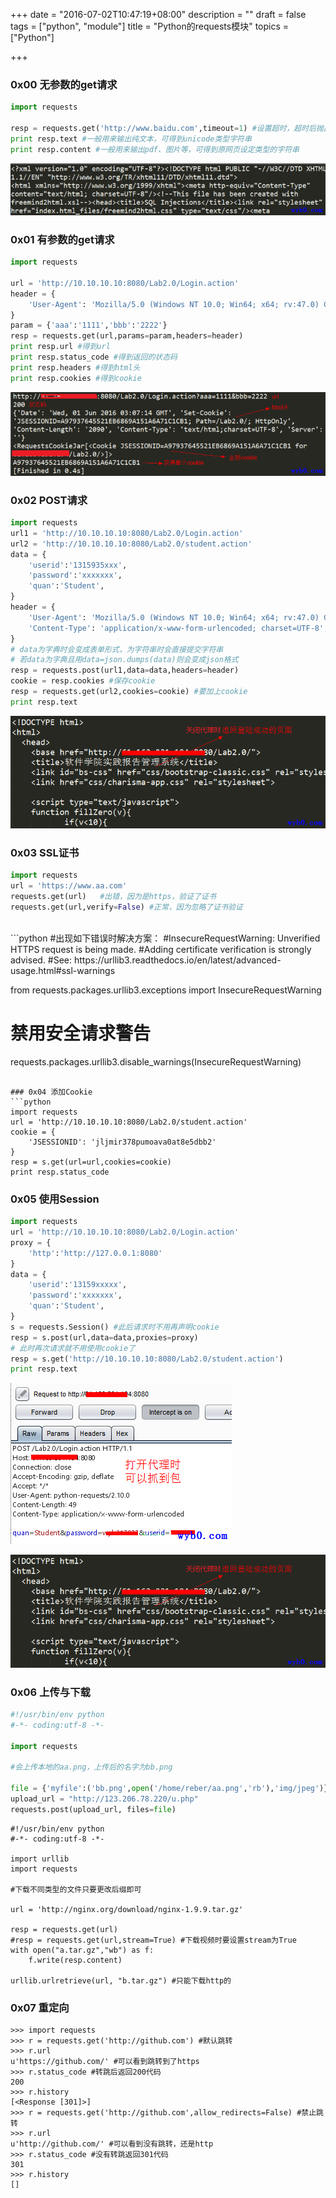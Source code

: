 +++
date = "2016-07-02T10:47:19+08:00"
description = ""
draft = false
tags = ["python", "module"]
title = "Python的requests模块"
topics = ["Python"]

+++

### 0x00 无参数的get请求
```python
import requests

resp = requests.get('http://www.baidu.com',timeout=1) #设置超时，超时后抛出timeout错误
print resp.text #一般用来输出纯文本，可得到unicode类型字符串
print resp.content #一般用来输出pdf、图片等，可得到原网页设定类型的字符串
```
![requests得到html源码](/img/post/requests_text.png)

### 0x01 有参数的get请求
```python
import requests

url = 'http://10.10.10.10:8080/Lab2.0/Login.action'
header = {
    'User-Agent': 'Mozilla/5.0 (Windows NT 10.0; Win64; x64; rv:47.0) Gecko/20100101 Firefox/47.0',
}
param = {'aaa':'1111','bbb':'2222'}
resp = requests.get(url,params=param,headers=header)
print resp.url #得到url
print resp.status_code #得到返回的状态码
print resp.headers #得到html头
print resp.cookies #得到cookie
```
![有参数的get请求](/img/post/requests_get_params.png)

### 0x02 POST请求
```python
import requests
url1 = 'http://10.10.10.10:8080/Lab2.0/Login.action'
url2 = 'http://10.10.10.10:8080/Lab2.0/student.action'
data = {
    'userid':'1315935xxx',
    'password':'xxxxxxx',
    'quan':'Student',
}
header = {
    'User-Agent': 'Mozilla/5.0 (Windows NT 10.0; Win64; x64; rv:47.0) Gecko/20100101 Firefox/47.0',
    'Content-Type': 'application/x-www-form-urlencoded; charset=UTF-8',
}
# data为字典时会变成表单形式，为字符串时会直接提交字符串
# 若data为字典且用data=json.dumps(data)则会变成json格式
resp = requests.post(url1,data=data,headers=header)
cookie = resp.cookies #保存cookie
resp = requests.get(url2,cookies=cookie) #要加上cookie
print resp.text
```
![post登陆后带cookie访问页面](/img/post/requests_post.png)

### 0x03 SSL证书
```python
import requests
url = 'https://www.aa.com'
requests.get(url)   #出错，因为是https，验证了证书
requests.get(url,verify=False) #正常，因为忽略了证书验证
```
<br>
```python
#出现如下错误时解决方案：
#InsecureRequestWarning: Unverified HTTPS request is being made. 
#Adding certificate verification is strongly advised. 
#See: https://urllib3.readthedocs.io/en/latest/advanced-usage.html#ssl-warnings

from requests.packages.urllib3.exceptions import InsecureRequestWarning
# 禁用安全请求警告
requests.packages.urllib3.disable_warnings(InsecureRequestWarning)
```

### 0x04 添加Cookie
```python
import requests
url = 'http://10.10.10.10:8080/Lab2.0/student.action'
cookie = {
    'JSESSIONID': 'jljmir378pumoava0at8e5dbb2'
}
resp = s.get(url=url,cookies=cookie)
print resp.status_code
```

### 0x05 使用Session
```python
import requests
url = 'http://10.10.10.10:8080/Lab2.0/Login.action'
proxy = {
    'http':'http://127.0.0.1:8080'
}
data = {
    'userid':'13159xxxxx',
    'password':'xxxxxxx',
    'quan':'Student',
}
s = requests.Session() #此后请求时不用再声明cookie
resp = s.post(url,data=data,proxies=proxy)
# 此时再次请求就不用使用cookie了
resp = s.get('http://10.10.10.10:8080/Lab2.0/student.action')
print resp.text
```
![post登陆后带cookie访问页面](/img/post/requests_proxies.png)

![post登陆后带cookie访问页面](/img/post/requests_post.png)

### 0x06 上传与下载
```python
#!/usr/bin/env python
#-*- coding:utf-8 -*-

import requests

#会上传本地的aa.png，上传后的名字为bb.png

file = {'myfile':('bb.png',open('/home/reber/aa.png','rb'),'img/jpeg')}
upload_url = "http://123.206.78.220/u.php"
requests.post(upload_url, files=file)
```

```
#!/usr/bin/env python
#-*- coding:utf-8 -*-

import urllib
import requests

#下载不同类型的文件只要更改后缀即可

url = 'http://nginx.org/download/nginx-1.9.9.tar.gz'

resp = requests.get(url)
#resp = requests.get(url,stream=True) #下载视频时要设置stream为True
with open("a.tar.gz","wb") as f:
    f.write(resp.content)

urllib.urlretrieve(url, "b.tar.gz") #只能下载http的
```

### 0x07 重定向
```
>>> import requests
>>> r = requests.get('http://github.com') #默认跳转
>>> r.url
u'https://github.com/' #可以看到跳转到了https
>>> r.status_code #转跳后返回200代码
200
>>> r.history
[<Response [301]>]
>>> r = requests.get('http://github.com',allow_redirects=False) #禁止跳转
>>> r.url
u'http://github.com/' #可以看到没有跳转，还是http
>>> r.status_code #没有转跳返回301代码
301
>>> r.history
[]
```

